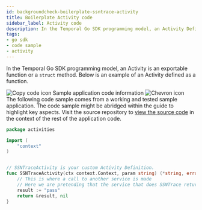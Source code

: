 ```yaml
---
id: backgroundcheck-boilerplate-ssntrace-activity
title: Boilerplate Activity code
sidebar_label: Activity code
description: In the Temporal Go SDK programming model, an Activity Definition is an exportable function or a `struct` method.
tags:
- go sdk
- code sample
- activity
---
```


<!-- DO NOT EDIT THIS FILE DIRECTLY.
THIS FILE IS GENERATED from https://github.com/temporalio/documentation-samples-go/blob/port_replay_test_dacx/backgroundcheck_boilerplate/activities/ssntraceactivity_dacx.go. -->

In the Temporal Go SDK programming model, an Activity is an exportable function or a `struct` method.
Below is an example of an Activity defined as a function.

<div class="copycode-notice-container"><div class="copycode-notice"><img data-style="copycode-icon" src="/icons/copycode.png" alt="Copy code icon" /> Sample application code information <img id="i-f4f14768-15b8-480d-a1ee-e3dbef5302a0" data-event="clickable-copycode-info" data-style="chevron-icon" src="/icons/chevron.png" alt="Chevron icon" /></div><div id="copycode-info-f4f14768-15b8-480d-a1ee-e3dbef5302a0" class="copycode-info">The following code sample comes from a working and tested sample application. The code sample might be abridged within the guide to highlight key aspects. Visit the source repository to <a href="https://github.com/temporalio/documentation-samples-go/blob/port_replay_test_dacx/backgroundcheck_boilerplate/activities/ssntraceactivity_dacx.go">view the source code</a> in the context of the rest of the application code.</div></div>

```go
package activities

import (
	"context"
)


// SSNTraceActivity is your custom Activity Definition.
func SSNTraceActivity(ctx context.Context, param string) (*string, error) {
	// This is where a call to another service is made
	// Here we are pretending that the service that does SSNTrace returned "pass"
	result := "pass"
	return &result, nil
}
```
